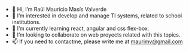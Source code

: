 - 👋 Hi, I’m Raúl Mauricio Masís Valverde
- 👀 I’m interested in develop and manage TI systems, related to school institutions.
- 🌱 I’m currently learning react, angular and css flex-box.
- 💞️ I’m looking to collaborate on web proyects related with this topics.
- 📫 If you need to contactme, please write me at maurimv@gmail.com

<!---
maurimv/maurimv is a ✨ special ✨ repository because its `README.md` (this file) appears on your GitHub profile.
You can click the Preview link to take a look at your changes.
--->
